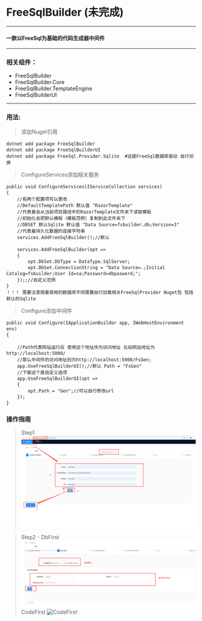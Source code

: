 # FreeSqlBuilder (未完成)
---
#### 一款以FreeSql为基础的代码生成器中间件
---
### 相关组件：
- FreeSqlBuilder 
- FreeSqlBuilder.Core
- FreeSqlBuilder.TemplateEngine
- FreeSqlBuilderUI
---
### 用法:
> 添加Nuget引用
```
dotnet add package FreeSqlBuilder
dotnet add package FreeSqlBuilderUI
dotnet add package FreeSql.Provider.Sqlite  #这是FreeSql数据库驱动 自行切换
```


> ConfigureServices添加相关服务

``` CSharp
public void ConfigureServices(IServiceCollection services)
{
    //有两个配置项可以更改
    //DefaultTemplatePath 默认值 "RazorTemplate"
    //代表着会从当前项目路径中的RazorTemplate文件夹下读取模板
    //初始化会把默认模板（模板范例）复制到此文件夹下
    //DBSET 默认Sqlite 默认值 "Data Source=fsbuilder.db;Version=3"
    //代表着持久化数据的连接字符串
    services.AddFreeSqlBuilder();//默认 

    services.AddFreeSqlBuilder(opt =>
    {
        opt.DbSet.DbType = DataType.SqlServer;
        opt.DbSet.ConnectionString = "Data Source=.;Initial Catalog=fsbuilder;User Id=sa;Password=dbpasword;";
    });;//自定义范例
}
！！！ 需要注意随着使用的数据库不同需要自行加载相关FreeSqlProvider Nuget包 包括默认的Sqlite
```


> Configure添加中间件

``` CSharp
public void Configure(IApplicationBuilder app, IWebHostEnvironment env)
{
    
    //Path代表网站运行后 使用这个地址作为访问地址 比如网站地址为http://localhost:5000/
    //那么中间件的访问地址则为http://localhost:5000/FsGen;
    app.UseFreeSqlBuilderUI();//默认 Path = "FsGen"
    //下面这个是自定义选项
    app.UseFreeSqlBuilderUI(opt =>
    {
        opt.Path = "Gen";//可以自行修改url
    });
}

```

### 操作指南
> Step1
![第一步](./doc/screen/step1.jpg)

> Step2 - DbFirst
 ![DbFirst](./doc/screen/step2.jpg)
CodeFirst
![CodeFirst](./doc/screen/step2codefirst.jpg)

